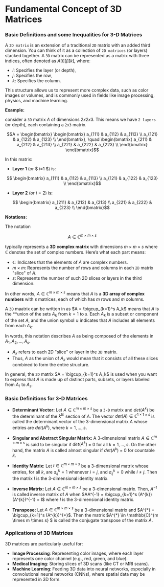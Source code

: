 # Fundamental Concept of 3D Matrices

### Basic Definitions and some Inequalities for 3-D Matrices
A `3D matrix` is an extension of a traditional `2D` matrix with an added third dimension. You can think of it as a collection of `2D matrices` (or layers)
stacked together. A `3D` matrix can be represented as a matrix with three indices, often denoted as $A[i][j][k]$, where:
- $i$: Specifies the layer (or depth),
- $j$: Specifies the row,
- $k$: Specifies the column.

This structure allows us to represent more complex data, such as color images or volumes, and is commonly used in fields like image processing, physics,
and machine learning.

**Example:**

consider a `3D` matrix $A$ of dimensions $2 x 2 x 3$. This means we have `2 layers` (or depth), each containing a `2x3` matrix.

```math
A = 
\begin{bmatrix}
\begin{bmatrix}
a_{111} & a_{112} & a_{113} \\
a_{121} & a_{122} & a_{123} \\
\end{bmatrix},
\quad
\begin{bmatrix}
a_{211} & a_{212} & a_{213} \\
a_{221} & a_{222} & a_{223} \\
\end{bmatrix}
\end{bmatrix}
```


In this matrix:

- **Layer 1** (or $ i=1 $) is:
```math
  \begin{bmatrix}
  a_{111} & a_{112} & a_{113} \\
  a_{121} & a_{122} & a_{123} \\
  \end{bmatrix}
```


- **Layer 2** (or $i=2$) is:
```math
  \begin{bmatrix}
  a_{211} & a_{212} & a_{213} \\
  a_{221} & a_{222} & a_{223} \\
  \end{bmatrix}
```


**Notations:**

The notation 
```math
A \in \mathbb{C}^{m \times m \times s}
``` 
typically represents a **3D complex matrix** with dimensions $m \times m \times s$ where $\mathbb{C}$ denotes the set of complex numbers. Here’s what each part means:

- $\mathbb{C}$: Indicates that the elements of $A$ are complex numbers.
- $m \times m$: Represents the number of rows and columns in each `2D` matrix "slice" of $A$.
- $s$: Represents the number of such 2D slices or layers in the third dimension.

In other words, $A \in \mathbb{C}^{m \times m \times s}$ means that $A$ is a **3D array of complex numbers** with $s$ matrices, 
each of which has $m$ rows and $m$ columns.


A `3D` maatrix can be written in as $A = \bigcup_{k=1}^s A_k$ means that $A$ is the **union of the sets $A_{k}$ from $k = 1$ to $s$. Each $A_{k}$ is a subset or component
of the set $A$, and the union symbol $\cup$ indicates that $A$ includes all elements from each $A_{k}$.


In words, this notation describes $A$ as being composed of the elements in $A_1, A_2, \ldots, A_s$.

- $A_k$ refers to each 2D "slice" or layer in the `3D` matrix.
- Thus, $A$ as the union of $A_k$ would mean that it consists of all these slices combined to form the entire structure.


In general, the `3D` matrix $A = \bigcup_{k=1}^s A_k$ is used when you want to express that $A$ is made up of distinct parts, subsets, 
or layers labeled from $A_1$ to $A_s$.



### Basic Definitions for 3-D Matrices
- **Determinant Vector:** Let $A \in \mathbb{C}^{m \times m \times s}$ be a `3-D` matrix and $det(A^{k})$ be the determinant of the $k^{th}$ section of $A$.
The vector $det(A) \in \mathbb{C}^{1 \times 1 \times s}$ is called the determinant vector of the 3-dimensional matrix $A$ whose entries are
$det(A^{k})$, where $k = 1,...,s$.


- **Singular and Abstract Singular Matrix:** A 3-dimensional matrix $A \in \mathbb{C}^{m \times m \times s}$ is said to be singular if $det(A^{k})$ = 0 for all
$k = 1,...,s$. On the other hand, the matrix $A$ is called almost singular if $det(A^{k})$ = 0 for countable $k$.


- **Identity Matrix:** Let $I \in \mathbb{C}^{m \times m \times s}$ be a 3-dimensional matrix whose entries, for all $k$, are $a^{k}_{ij} =  1$ whenever
$i = j$, and $a^{k}_{ij} =  0$ while $i \neq j$. Then the matrix $I$ is the 3-dimensional identity matrix.


- **Inverse Matrix:** Let $A \in \mathbb{C}^{m \times m \times s}$ be a 3-dimensional matrix. Then, $A^{-1}$ is called inverse matrix of $A$ when
$AA^{-1} = \bigcup_{k=1}^s (A^{k})(A^{k})^{-1} = I$ where $I$ is the 3-dimensional identity matrix.

- **Transpose:** Let $A \in \mathbb{C}^{m \times m \times s}$ be a 3-dimensional matrix and $A^{*} = \bigcup_{k=1}^s (A^{k})^{*}$. Then the matrix 
$A^{*} \in \mathbb{C}^{m \times m \times s} $ is called the conjugate transpose of the matrix $A$.

  

### Applications of 3D Matrices
3D matrices are particularly useful for:
- **Image Processing**: Representing color images, where each layer represents one color channel (e.g., red, green, and blue).
- **Medical Imaging**: Storing slices of 3D scans (like CT or MRI scans).
- **Machine Learning**: Feeding 3D data into neural networks, especially in convolutional neural networks (CNNs), where spatial data may be represented in 3D form.



  











































